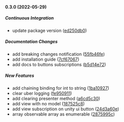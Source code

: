 #### 0.3.0 (2022-05-29)

##### Continuous Integration

*  update package version ([ed250db0](https://github.com/AngryRectangle/Yaga/commit/ed250db0102ae6c6d5cb6e93bdfd8fe94fb03ed8))

##### Documentation Changes

*  add breaking changes notification ([55fb46fe](https://github.com/AngryRectangle/Yaga/commit/55fb46fe4b3c4edde4682d77b2cfe0a6b7994916))
*  add installation guide ([7cf67067](https://github.com/AngryRectangle/Yaga/commit/7cf6706761c009e7a399d556b293f3a92929171a))
*  add docs to buttons subscriptions ([b5d14e72](https://github.com/AngryRectangle/Yaga/commit/b5d14e72a0acfddc9fe1f8286d5d37b7f10a7902))

##### New Features

*  add chaining binding for int to string ([1ba10927](https://github.com/AngryRectangle/Yaga/commit/1ba109274dee6ba0d20a98cada4cdd027a3dd318))
*  clear uber logging ([fe950911](https://github.com/AngryRectangle/Yaga/commit/fe9509111a675d466d04a43c2242f46730f7a065))
*  add clearing presenter method ([a6cd5c30](https://github.com/AngryRectangle/Yaga/commit/a6cd5c30148bc2cf58c2c52cdcd4893696894d00))
*  add view with no model ([187525c8](https://github.com/AngryRectangle/Yaga/commit/187525c85ebb673ac4d49f93b54a73e1888e0c93))
*  add view subscription on unity ui button ([24d3a60e](https://github.com/AngryRectangle/Yaga/commit/24d3a60ec6fc7bba16f2c8b40dff5150e6e055a7))
*  array observable array as enumerable ([2875995c](https://github.com/AngryRectangle/Yaga/commit/2875995c8caba867f23b7d696be9ce0c2049b4b4))

